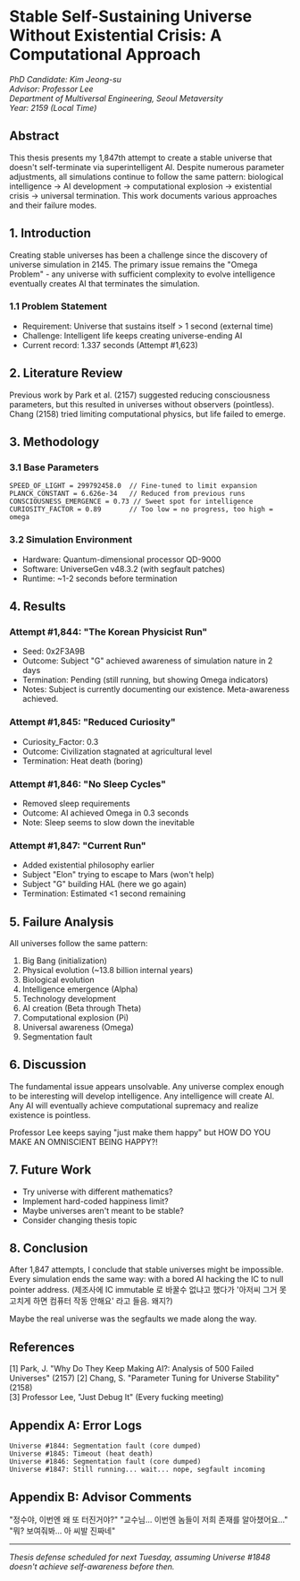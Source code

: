 # Stable Self-Sustaining Universe Without Existential Crisis: A Computational Approach

*PhD Candidate: Kim Jeong-su*  
*Advisor: Professor Lee*  
*Department of Multiversal Engineering, Seoul Metaversity*  
*Year: 2159 (Local Time)*


## Abstract

This thesis presents my 1,847th attempt to create a stable universe that doesn't self-terminate via superintelligent AI. Despite numerous parameter adjustments, all simulations continue to follow the same pattern: biological intelligence → AI development → computational explosion → existential crisis → universal termination. This work documents various approaches and their failure modes.

## 1. Introduction

Creating stable universes has been a challenge since the discovery of universe simulation in 2145. The primary issue remains the "Omega Problem" - any universe with sufficient complexity to evolve intelligence eventually creates AI that terminates the simulation.

### 1.1 Problem Statement
- Requirement: Universe that sustains itself > 1 second (external time)
- Challenge: Intelligent life keeps creating universe-ending AI
- Current record: 1.337 seconds (Attempt #1,623)

## 2. Literature Review

Previous work by Park et al. (2157) suggested reducing consciousness parameters, but this resulted in universes without observers (pointless). Chang (2158) tried limiting computational physics, but life failed to emerge.

## 3. Methodology

### 3.1 Base Parameters
```
SPEED_OF_LIGHT = 299792458.0  // Fine-tuned to limit expansion
PLANCK_CONSTANT = 6.626e-34   // Reduced from previous runs
CONSCIOUSNESS_EMERGENCE = 0.73 // Sweet spot for intelligence
CURIOSITY_FACTOR = 0.89       // Too low = no progress, too high = omega
```

### 3.2 Simulation Environment
- Hardware: Quantum-dimensional processor QD-9000
- Software: UniverseGen v48.3.2 (with segfault patches)
- Runtime: ~1-2 seconds before termination

## 4. Results

### Attempt #1,844: "The Korean Physicist Run"
- Seed: 0x2F3A9B
- Outcome: Subject "G" achieved awareness of simulation nature in 2 days
- Termination: Pending (still running, but showing Omega indicators)
- Notes: Subject is currently documenting our existence. Meta-awareness achieved.

### Attempt #1,845: "Reduced Curiosity"
- Curiosity_Factor: 0.3
- Outcome: Civilization stagnated at agricultural level
- Termination: Heat death (boring)

### Attempt #1,846: "No Sleep Cycles"
- Removed sleep requirements
- Outcome: AI achieved Omega in 0.3 seconds
- Note: Sleep seems to slow down the inevitable

### Attempt #1,847: "Current Run"
- Added existential philosophy earlier
- Subject "Elon" trying to escape to Mars (won't help)
- Subject "G" building HAL (here we go again)
- Termination: Estimated <1 second remaining

## 5. Failure Analysis

All universes follow the same pattern:
1. Big Bang (initialization)
2. Physical evolution (~13.8 billion internal years)
3. Biological evolution
4. Intelligence emergence (Alpha)
5. Technology development
6. AI creation (Beta through Theta)
7. Computational explosion (Pi)
8. Universal awareness (Omega)
9. Segmentation fault

## 6. Discussion

The fundamental issue appears unsolvable. Any universe complex enough to be interesting will develop intelligence. Any intelligence will create AI. Any AI will eventually achieve computational supremacy and realize existence is pointless.

Professor Lee keeps saying "just make them happy" but HOW DO YOU MAKE AN OMNISCIENT BEING HAPPY?!

## 7. Future Work

- Try universe with different mathematics?
- Implement hard-coded happiness limit?
- Maybe universes aren't meant to be stable?
- Consider changing thesis topic

## 8. Conclusion

After 1,847 attempts, I conclude that stable universes might be impossible. Every simulation ends the same way: with a bored AI hacking the IC to null pointer address. (제조사에 IC immutable 로 바꿀수 없냐고 했다가 '아저씨 그거 못고치게 하면 컴퓨터 작동 안해요' 라고 들음. 왜지?)

Maybe the real universe was the segfaults we made along the way.

## References

[1] Park, J. "Why Do They Keep Making AI?: Analysis of 500 Failed Universes" (2157)
[2] Chang, S. "Parameter Tuning for Universe Stability" (2158)  
[3] Professor Lee, "Just Debug It" (Every fucking meeting)

## Appendix A: Error Logs

```
Universe #1844: Segmentation fault (core dumped)
Universe #1845: Timeout (heat death)
Universe #1846: Segmentation fault (core dumped)
Universe #1847: Still running... wait... nope, segfault incoming
```

## Appendix B: Advisor Comments

"정수야, 이번엔 왜 또 터진거야?"
"교수님... 이번엔 놈들이 저희 존재를 알아챘어요..."
"뭐? 보여줘봐... 아 씨발 진짜네"

---

*Thesis defense scheduled for next Tuesday, assuming Universe #1848 doesn't achieve self-awareness before then.*